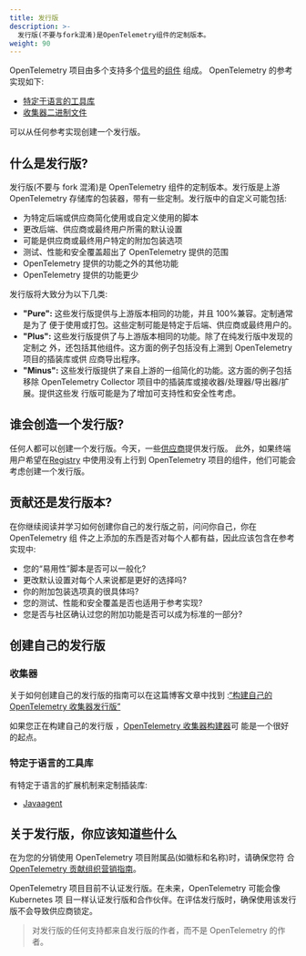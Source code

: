 ```yaml
---
title: 发行版
description: >-
  发行版(不要与fork混淆)是OpenTelemetry组件的定制版本。
weight: 90
---
```


OpenTelemetry 项目由多个支持多个[信号](../signals)的[组件](../components) 组成。
OpenTelemetry 的参考实现如下:

- [特定于语言的工具库](../instrumentation)
- [收集器二进制文件](../data-collection)

可以从任何参考实现创建一个发行版。

## 什么是发行版?

发行版(不要与 fork 混淆)是 OpenTelemetry 组件的定制版本。发行版是上游
OpenTelemetry 存储库的包装器，带有一些定制。发行版中的自定义可能包括:

- 为特定后端或供应商简化使用或自定义使用的脚本
- 更改后端、供应商或最终用户所需的默认设置
- 可能是供应商或最终用户特定的附加包装选项
- 测试、性能和安全覆盖超出了 OpenTelemetry 提供的范围
- OpenTelemetry 提供的功能之外的其他功能
- OpenTelemetry 提供的功能更少

发行版将大致分为以下几类:

- **"Pure":** 这些发行版提供与上游版本相同的功能，并且 100%兼容。定制通常是为了
  便于使用或打包。这些定制可能是特定于后端、供应商或最终用户的。
- **"Plus":** 这些发行版提供了与上游版本相同的功能。除了在纯发行版中发现的定制之
  外，还包括其他组件。这方面的例子包括没有上溯到 OpenTelemetry 项目的插装库或供
  应商导出程序。
- **"Minus":** 这些发行版提供了来自上游的一组简化的功能。这方面的例子包括移除
  OpenTelemetry Collector 项目中的插装库或接收器/处理器/导出器/扩展。提供这些发
  行版可能是为了增加可支持性和安全性考虑。

## 谁会创造一个发行版?

任何人都可以创建一个发行版。今天，一些[供应商](/ecosystem/vendors/)提供发行版。
此外，如果终端用户希望在[Registry](/ecosystem/registry/) 中使用没有上行到
OpenTelemetry 项目的组件，他们可能会考虑创建一个发行版。

## 贡献还是发行版本?

在你继续阅读并学习如何创建你自己的发行版之前，问问你自己，你在 OpenTelemetry 组
件之上添加的东西是否对每个人都有益，因此应该包含在参考实现中:

- 您的“易用性”脚本是否可以一般化?
- 更改默认设置对每个人来说都是更好的选择吗?
- 你的附加包装选项真的很具体吗?
- 您的测试、性能和安全覆盖是否也适用于参考实现?
- 您是否与社区确认过您的附加功能是否可以成为标准的一部分?

## 创建自己的发行版

### 收集器

关于如何创建自己的发行版的指南可以在这篇博客文章中找到
:[“构建自己的 OpenTelemetry 收集器发行版”](https://medium.com/p/42337e994b63)

如果您正在构建自己的发行版
，[OpenTelemetry 收集器构建器](https://github.com/open-telemetry/opentelemetry-collector/tree/main/cmd/builder)可
能是一个很好的起点。

### 特定于语言的工具库

有特定于语言的扩展机制来定制插装库:

- [Javaagent](../../instrumentation/java/automatic/extensions)

## 关于发行版，你应该知道些什么

在为您的分销使用 OpenTelemetry 项目附属品(如徽标和名称)时，请确保您符
合[OpenTelemetry 贡献组织营销指南][guidelines]。

OpenTelemetry 项目目前不认证发行版。在未来，OpenTelemetry 可能会像 Kubernetes 项
目一样认证发行版和合作伙伴。在评估发行版时，确保使用该发行版不会导致供应商锁定。

> 对发行版的任何支持都来自发行版的作者，而不是 OpenTelemetry 的作者。

[guidelines]:
  https://github.com/open-telemetry/community/blob/main/marketing-guidelines.md
